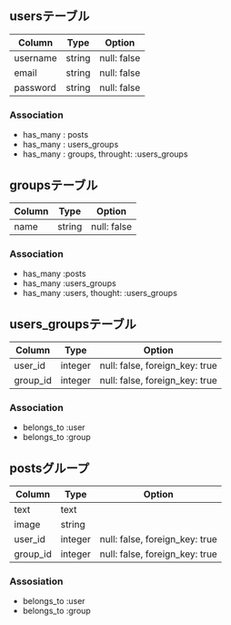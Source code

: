 ## usersテーブル

|Column|Type|Option|
|------|----|------|
|username|string|null: false|
|email|string|null: false|
|password|string|null: false|

### Association
- has_many : posts
- has_many : users_groups
- has_many : groups, throught: :users_groups


## groupsテーブル

|Column|Type|Option|
|------|----|------|
|name|string|null: false|

### Association
- has_many :posts
- has_many :users_groups
- has_many :users, thought: :users_groups


## users_groupsテーブル

|Column|Type|Option|
|------|----|------|
|user_id|integer|null: false, foreign_key: true|
|group_id|integer|null: false, foreign_key: true|

### Association
- belongs_to :user
- belongs_to :group


## postsグループ

|Column|Type|Option|
|------|----|------|
|text|text|
|image|string|
|user_id|integer|null: false, foreign_key: true|
|group_id|integer|null: false, foreign_key: true|

### Assosiation
- belongs_to :user
- belongs_to :group

